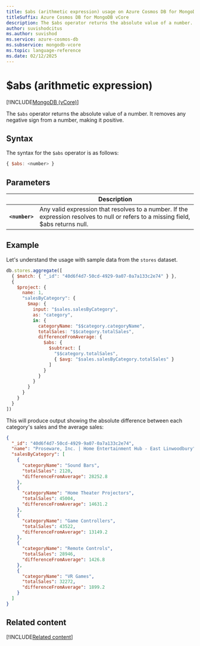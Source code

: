 ```yaml
---
title: $abs (arithmetic expression) usage on Azure Cosmos DB for MongoDB vCore
titleSuffix: Azure Cosmos DB for MongoDB vCore
description: The $abs operator returns the absolute value of a number.
author: suvishodcitus
ms.author: suvishod
ms.service: azure-cosmos-db
ms.subservice: mongodb-vcore
ms.topic: language-reference
ms.date: 02/12/2025
---
```


# $abs (arithmetic expression)

[!INCLUDE[MongoDB (vCore)](~/reusable-content/ce-skilling/azure/includes/cosmos-db/includes/appliesto-mongodb-vcore.md)]

The `$abs` operator returns the absolute value of a number. It removes any negative sign from a number, making it positive.

## Syntax

The syntax for the `$abs` operator is as follows:

```javascript
{ $abs: <number> }
```

## Parameters

| | Description |
| --- | --- |
| **`<number>`** | Any valid expression that resolves to a number. If the expression resolves to null or refers to a missing field, $abs returns null. |

## Example

Let's understand the usage with sample data from the `stores` dataset.

```javascript
db.stores.aggregate([
  { $match: { "_id": "40d6f4d7-50cd-4929-9a07-0a7a133c2e74" } },
  {
    $project: {
      name: 1,
      "salesByCategory": {
        $map: {
          input: "$sales.salesByCategory",
          as: "category",
          in: {
            categoryName: "$$category.categoryName",
            totalSales: "$$category.totalSales",
            differenceFromAverage: {
              $abs: { 
                $subtract: [
                  "$$category.totalSales",
                  { $avg: "$sales.salesByCategory.totalSales" }
                ]
              }
            }
          }
        }
      }
    }
  }
])
```

This will produce output showing the absolute difference between each category's sales and the average sales:

```json
{
  "_id": "40d6f4d7-50cd-4929-9a07-0a7a133c2e74",
  "name": "Proseware, Inc. | Home Entertainment Hub - East Linwoodbury",
  "salesByCategory": [
    {
      "categoryName": "Sound Bars",
      "totalSales": 2120,
      "differenceFromAverage": 28252.8
    },
    {
      "categoryName": "Home Theater Projectors",
      "totalSales": 45004,
      "differenceFromAverage": 14631.2
    },
    {
      "categoryName": "Game Controllers",
      "totalSales": 43522,
      "differenceFromAverage": 13149.2
    },
    {
      "categoryName": "Remote Controls",
      "totalSales": 28946,
      "differenceFromAverage": 1426.8
    },
    {
      "categoryName": "VR Games",
      "totalSales": 32272,
      "differenceFromAverage": 1899.2
    }
  ]
}
```

## Related content

[!INCLUDE[Related content](../includes/related-content.md)]